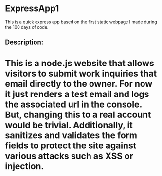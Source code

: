# ExpressApp1
This is a quick express app based on the first static webpage I made during the 100 days of code.


## Description:

This is a node.js website that allows visitors to submit work inquiries that email directly to the owner. For now it just renders a test email and logs the associated url in the console. But, changing this to a real account would be trivial. Additionally, it sanitizes and validates the form fields to protect the site against various attacks such as XSS or injection.
=======
